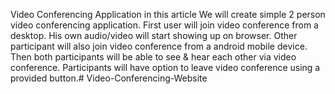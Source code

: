 Video Conferencing Application in this article
We will create simple 2 person video conferencing application.
First user will join video conference from a desktop. His own audio/video will start showing up on browser.
Other participant will also join video conference from a android mobile device.
Then both participants will be able to see & hear each other via video conference.
Participants will have option to leave video conference using a provided button.# Video-Conferencing-Website
